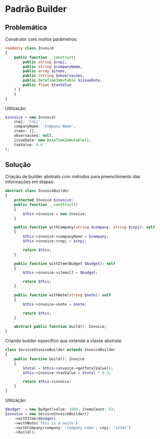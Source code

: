 # Padrão Builder

## Problemática

Construtor com muitos parâmetros:
```php
readonly class Invoice
{
    public function __construct(
        public string $cnpj,
        public string $companyName,
        public array $items,
        public ?string $observacoes,
        public DateTimeImmutable $issueDate,
        public float $taxValue
    ) {
    }
}
```

Utilização:
```php
$invoice = new Invoice(
    cnpj: 'Cnpj',
    companyName: 'Company Name',
    items: [],
    observacoes: null,
    issueDate: new DateTimeImmutable(),
    taxValue: 0.0
);
```

## Solução

Criação de builder abstrato com métodos para preenchimento das informações em etapas:
```php
abstract class InvoiceBuilder
{
    protected Invoice $invoice;
    public function __construct()
    {
        $this->invoice = new Invoice;
    }

    public function withCompany(string $company, string $cnpj): self
    {
        $this->invoice->companyName = $company;
        $this->invoice->cnpj = $cnpj;

        return $this;
    }

    public function withItem(Budget $budget): self
    {
        $this->invoice->items[] = $budget;

        return $this;
    }

    public function withNote(string $note): self
    {
        $this->invoice->note = $note;

        return $this;
    }

    abstract public function build(): Invoice;
}
```

Criando builder específico que extende a classe abstrata:
```php
class ServiceInvoiceBuilder extends InvoiceBuilder
{
    public function build(): Invoice
    {
        $total = $this->invoice->getTotalValue();
        $this->invoice->taxValue = $total * 0.3;

        return $this->invoice;
    }
}
```

Utilização:
```php
$budget  = new Budget(value: 1000, itemsCount: 6);
$invoice = new ServiceInvoiceBuilder()
    ->withItem($budget)
    ->withNote('This is a noite')
    ->withCompany(company: 'Company name', cnpj: '12345')
    ->build();
```
